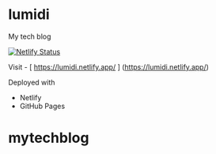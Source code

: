 # lumidi

My tech blog

[![Netlify Status](https://api.netlify.com/api/v1/badges/97b4700e-984a-494e-a45f-e7ace887b641/deploy-status)](https://app.netlify.com/sites/lumidi/deploys)

Visit - [ <https://lumidi.netlify.app/> ] (<https://lumidi.netlify.app/>)

Deployed with

- Netlify
- GitHub Pages

# mytechblog
